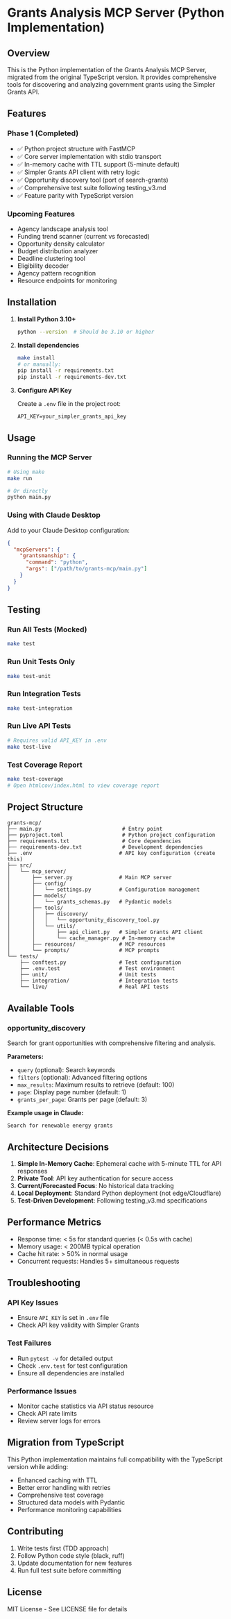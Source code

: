 # Grants Analysis MCP Server (Python Implementation)

## Overview

This is the Python implementation of the Grants Analysis MCP Server, migrated from the original TypeScript version. It provides comprehensive tools for discovering and analyzing government grants using the Simpler Grants API.

## Features

### Phase 1 (Completed)
- ✅ Python project structure with FastMCP
- ✅ Core server implementation with stdio transport
- ✅ In-memory cache with TTL support (5-minute default)
- ✅ Simpler Grants API client with retry logic
- ✅ Opportunity discovery tool (port of search-grants)
- ✅ Comprehensive test suite following testing_v3.md
- ✅ Feature parity with TypeScript version

### Upcoming Features
- Agency landscape analysis tool
- Funding trend scanner (current vs forecasted)
- Opportunity density calculator
- Budget distribution analyzer
- Deadline clustering tool
- Eligibility decoder
- Agency pattern recognition
- Resource endpoints for monitoring

## Installation

1. **Install Python 3.10+**
   ```bash
   python --version  # Should be 3.10 or higher
   ```

2. **Install dependencies**
   ```bash
   make install
   # or manually:
   pip install -r requirements.txt
   pip install -r requirements-dev.txt
   ```

3. **Configure API Key**
   
   Create a `.env` file in the project root:
   ```env
   API_KEY=your_simpler_grants_api_key
   ```

## Usage

### Running the MCP Server

```bash
# Using make
make run

# Or directly
python main.py
```

### Using with Claude Desktop

Add to your Claude Desktop configuration:

```json
{
  "mcpServers": {
    "grantsmanship": {
      "command": "python",
      "args": ["/path/to/grants-mcp/main.py"]
    }
  }
}
```

## Testing

### Run All Tests (Mocked)
```bash
make test
```

### Run Unit Tests Only
```bash
make test-unit
```

### Run Integration Tests
```bash
make test-integration
```

### Run Live API Tests
```bash
# Requires valid API_KEY in .env
make test-live
```

### Test Coverage Report
```bash
make test-coverage
# Open htmlcov/index.html to view coverage report
```

## Project Structure

```
grants-mcp/
├── main.py                          # Entry point
├── pyproject.toml                   # Python project configuration
├── requirements.txt                 # Core dependencies
├── requirements-dev.txt             # Development dependencies
├── .env                            # API key configuration (create this)
├── src/
│   └── mcp_server/
│       ├── server.py               # Main MCP server
│       ├── config/
│       │   └── settings.py         # Configuration management
│       ├── models/
│       │   └── grants_schemas.py   # Pydantic models
│       ├── tools/
│       │   ├── discovery/
│       │   │   └── opportunity_discovery_tool.py
│       │   └── utils/
│       │       ├── api_client.py   # Simpler Grants API client
│       │       └── cache_manager.py # In-memory cache
│       ├── resources/              # MCP resources
│       └── prompts/                # MCP prompts
└── tests/
    ├── conftest.py                 # Test configuration
    ├── .env.test                   # Test environment
    ├── unit/                       # Unit tests
    ├── integration/                # Integration tests
    └── live/                       # Real API tests
```

## Available Tools

### opportunity_discovery
Search for grant opportunities with comprehensive filtering and analysis.

**Parameters:**
- `query` (optional): Search keywords
- `filters` (optional): Advanced filtering options
- `max_results`: Maximum results to retrieve (default: 100)
- `page`: Display page number (default: 1)
- `grants_per_page`: Grants per page (default: 3)

**Example usage in Claude:**
```
Search for renewable energy grants
```

## Architecture Decisions

1. **Simple In-Memory Cache**: Ephemeral cache with 5-minute TTL for API responses
2. **Private Tool**: API key authentication for secure access
3. **Current/Forecasted Focus**: No historical data tracking
4. **Local Deployment**: Standard Python deployment (not edge/Cloudflare)
5. **Test-Driven Development**: Following testing_v3.md specifications

## Performance Metrics

- Response time: < 5s for standard queries (< 0.5s with cache)
- Memory usage: < 200MB typical operation
- Cache hit rate: > 50% in normal usage
- Concurrent requests: Handles 5+ simultaneous requests

## Troubleshooting

### API Key Issues
- Ensure `API_KEY` is set in `.env` file
- Check API key validity with Simpler Grants

### Test Failures
- Run `pytest -v` for detailed output
- Check `.env.test` for test configuration
- Ensure all dependencies are installed

### Performance Issues
- Monitor cache statistics via API status resource
- Check API rate limits
- Review server logs for errors

## Migration from TypeScript

This Python implementation maintains full compatibility with the TypeScript version while adding:
- Enhanced caching with TTL
- Better error handling with retries
- Comprehensive test coverage
- Structured data models with Pydantic
- Performance monitoring capabilities

## Contributing

1. Write tests first (TDD approach)
2. Follow Python code style (black, ruff)
3. Update documentation for new features
4. Run full test suite before committing

## License

MIT License - See LICENSE file for details